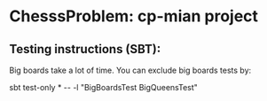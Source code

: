 ChesssProblem: cp-mian project
==============================


Testing instructions (SBT):
---------------------------

Big boards take a lot of time. You can exclude big boards tests by:
<p>sbt test-only * -- -l "BigBoardsTest BigQueensTest"</p>